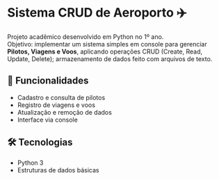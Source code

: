 # Sistema CRUD de Aeroporto ✈️

Projeto acadêmico desenvolvido em Python no 1º ano.  
Objetivo: implementar um sistema simples em console para gerenciar **Pilotos, Viagens e Voos**, aplicando operações CRUD (Create, Read, Update, Delete); armazenamento de dados feito com arquivos de texto.

## 🚀 Funcionalidades
- Cadastro e consulta de pilotos
- Registro de viagens e voos
- Atualização e remoção de dados
- Interface via console

## 🛠️ Tecnologias
- Python 3
- Estruturas de dados básicas

